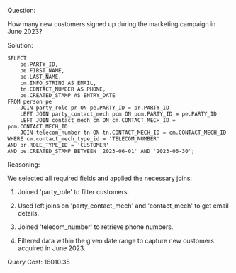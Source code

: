 Question:

How many new customers signed up during the marketing campaign in June 2023?

Solution:

```
SELECT
    pe.PARTY_ID,
    pe.FIRST_NAME,
    pe.LAST_NAME,
    cm.INFO_STRING AS EMAIL,
    tn.CONTACT_NUMBER AS PHONE,
    pe.CREATED_STAMP AS ENTRY_DATE
FROM person pe 
    JOIN party_role pr ON pe.PARTY_ID = pr.PARTY_ID
    LEFT JOIN party_contact_mech pcm ON pcm.PARTY_ID = pe.PARTY_ID 
    LEFT JOIN contact_mech cm ON cm.CONTACT_MECH_ID = pcm.CONTACT_MECH_ID
    JOIN telecom_number tn ON tn.CONTACT_MECH_ID = cm.CONTACT_MECH_ID 
WHERE cm.contact_mech_type_id = 'TELECOM_NUMBER' 
AND pr.ROLE_TYPE_ID = 'CUSTOMER' 
AND pe.CREATED_STAMP BETWEEN '2023-06-01' AND '2023-06-30';
```

Reasoning:

We selected all required fields and applied the necessary joins:

1. Joined 'party_role' to filter customers.

2. Used left joins on 'party_contact_mech' and 'contact_mech' to get email details.

3. Joined 'telecom_number' to retrieve phone numbers.

4. Filtered data within the given date range to capture new customers acquired in June 2023.


Query Cost: 16010.35

